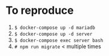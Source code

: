 # To reproduce

1. `$ docker-compose up -d mariadb`
2. `$ docker-compose up -d server`
3. `$ docker-compose exec server bash`
4. `# npm run migrate` < multiple times
